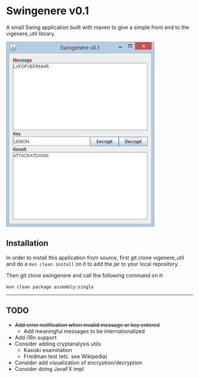 # Swingenere v0.1

A small Swing application built with maven to give a simple front end to the vigenere_util library.

![Swingenere screenshot](screenshot.png "Swingenere v0.1")

## Installation
In order to install this application from source, first git clone vigenere_util and do a `mvn clean install` on it to add the jar to your local repository.

Then git clone swingenere and call the following command on it:

```
mvn clean package assembly:single
```

---

## TODO
* ~~Add error notification when invalid message or key entered~~
  * Add meaningful messages to be internationalized
* Add i18n support
* Consider adding cryptanalysis utils
  * Kasiski examination
  * Friedman test (etc. see Wikipedia)
* Consider add visualization of encryption/decryption
* Consider doing JavaFX impl
